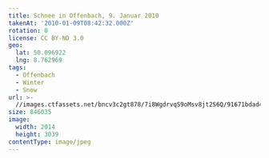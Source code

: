 ```yaml
---
title: Schnee in Offenbach, 9. Januar 2010
takenAt: '2010-01-09T08:42:32.000Z'
rotation: 0
license: CC BY-ND 3.0
geo:
  lat: 50.096922
  lng: 8.762969
tags:
  - Offenbach
  - Winter
  - Snow
url: >-
  //images.ctfassets.net/bncv3c2gt878/7i8WgdrvqS9oMsv8jt2S6Q/91671bdad49bc2d96e5e5b26e1b8fd30/schnee-in-offenbach-9-januar-2010_4346156926_o
size: 846035
image:
  width: 2014
  height: 3039
contentType: image/jpeg
---
```


